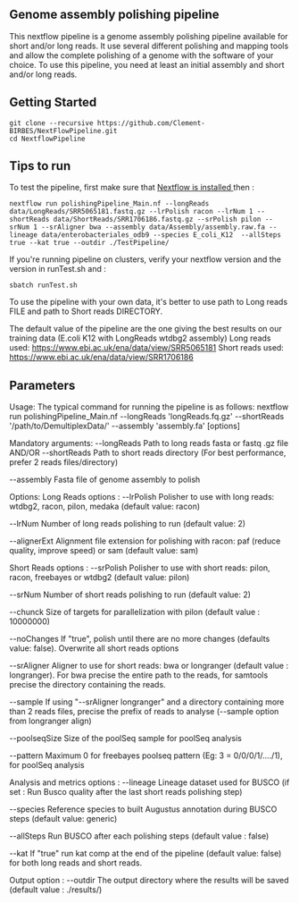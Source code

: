 ## Genome assembly polishing pipeline
This nextflow pipeline is a genome assembly polishing pipeline available for short and/or long reads.
It use several different polishing and mapping tools and allow the complete polishing of a genome with the software of your choice.
To use this pipeline, you need at least an initial assembly and short and/or long reads.

## Getting Started

```
git clone --recursive https://github.com/Clement-BIRBES/NextFlowPipeline.git
cd NextflowPipeline
```

## Tips to run
To test the pipeline, first make sure that <a
href="https://www.nextflow.io/docs/latest/getstarted.html"> Nextflow is installed </a>
then :
```
nextflow run polishingPipeline_Main.nf --longReads data/LongReads/SRR5065181.fastq.gz --lrPolish racon --lrNum 1 --shortReads data/ShortReads/SRR1706186.fastq.gz --srPolish pilon --srNum 1 --srAligner bwa --assembly data/Assembly/assembly.raw.fa --lineage data/enterobacteriales_odb9 --species E_coli_K12  --allSteps true --kat true --outdir ./TestPipeline/
```
If you're running pipeline on clusters, verify your nextflow version and the version in runTest.sh and :
```
sbatch runTest.sh
```

To use the pipeline with your own data, it's better to use path to Long reads FILE and path to Short reads DIRECTORY.

The default value of the pipeline are the one giving the best results on our training data (E.coli K12 with LongReads wtdbg2 assembly)
Long reads used: https://www.ebi.ac.uk/ena/data/view/SRR5065181
Short reads used: https://www.ebi.ac.uk/ena/data/view/SRR1706186

## Parameters
Usage:
  The typical command for running the pipeline is as follows:
  nextflow run polishingPipeline_Main.nf --longReads 'longReads.fq.gz' --shortReads '/path/to/DemultiplexData/' --assembly 'assembly.fa' [options]

Mandatory arguments:
  --longReads       Path to long reads fasta or fastq .gz file
       AND/OR
  --shortReads      Path to short reads directory (For best performance, prefer 2 reads files/directory)

  --assembly        Fasta file of genome assembly to polish

Options:
Long Reads options :
  --lrPolish        Polisher to use with long reads: wtdbg2, racon, pilon, medaka (default value: racon)

  --lrNum           Number of long reads polishing to run (default value: 2)

  --alignerExt      Alignment file extension for polishing with racon: paf (reduce quality, improve speed) or sam (default value: sam)

Short Reads options :
  --srPolish        Polisher to use with short reads: pilon, racon, freebayes or wtdbg2 (default value: pilon)

  --srNum           Number of short reads polishing to run (default value: 2)

  --chunck          Size of targets for parallelization with pilon (default value : 10000000)

  --noChanges       If "true", polish until there are no more changes (defaults value: false). Overwrite all short reads options

  --srAligner       Aligner to use for short reads: bwa or longranger (default value : longranger). For bwa precise the entire path
                    to the reads, for samtools precise the directory containing the reads.

  --sample          If using "--srAligner longranger" and a directory containing more than 2 reads files, precise the prefix of reads to analyse
                    (--sample option from longranger align)

  --poolseqSize     Size of the poolSeq sample for poolSeq analysis

  --pattern         Maximum 0 for freebayes poolseq pattern (Eg: 3 = 0/0/0/1/..../1), for poolSeq analysis

Analysis and metrics options :
  --lineage         Lineage dataset used for BUSCO (if set : Run Busco quality after the last short reads polishing step)

  --species         Reference species to built Augustus annotation during BUSCO steps (default value: generic)

  --allSteps        Run BUSCO after each polishing steps (default value : false)

  --kat             If "true" run kat comp at the end of the pipeline (default value: false) for both long reads and short reads.

Output option :
  --outdir          The output directory where the results will be saved (default value : ./results/)
